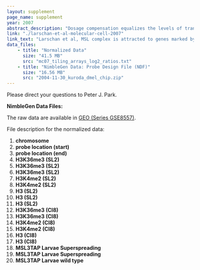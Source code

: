 ```yaml
---
layout: supplement
page_name: supplement
year: 2007
abstract_description: "Dosage compensation equalizes the levels of transcripts encoded on the X chromosome between XY males and XX females. In Drosophila, dosage compensation requires the MSL (Male Specific Lethal) complex, which associates with actively transcribed genes on the single male X chromosome to upregulate transcription approximately two-fold. MSL complex targets genes, with increased binding toward 3’ ends. To search for chromatin modifications associated with MSL binding, we mapped H3K36 trimethylation (H3K36me3) in Drosophila SL2 cells, and found that it marks transcribed genes with a 3’ bias, as in yeast and humans. On the male X chromosome, or when MSL complex is ectopically localized to an autosome, H3K36me3 is a strong predictor of MSL binding. We isolated mutants lacking Set2, the H3K36me3 methyltransferase, and found that Set2 is an essential gene in both sexes of Drosophila. In set2 mutant males, MSL complex can still associate with high affinity sites, which are proposed to mark the X chromosome through DNA sequence elements. Yet, MSL complex exhibits reduced binding to target genes, suggesting a specific role for H3K36me3 in MSL targeting. In addition, we found that recombinant MSL3 protein preferentially binds nucleosomes marked by H3K36me3 in vitro. Our results support a model in which the MSL complex recognizes many of its targets through general features of transcribed genes."
link: "./larschan-et-al-molecular-cell-2007"
link_text: "Larschan et al, MSL complex is attracted to genes marked by H3K36 trimethylation using a sequence-independent mechanism, Molecular Cell, 2007"
data_files:
    - title: "Normalized Data"
      size: "41.5 MB"
      src: "mc07_tiling_arrays_log2_ratios.txt"
    - title: "NimbleGen Data: Probe Design File (NDF)"
      size: "16.56 MB"
      src: "2004-11-30_kuroda_dmel_chip.zip"
---
```


Please direct your questions to Peter J. Park.

__NimbleGen Data Files:__

The raw data are available in [GEO (Series GSE8557)](http://www.ncbi.nlm.nih.gov/projects/geo/query/acc.cgi?acc=GSE8557).

File description for the normalized data:
1. __chromosome__
2. __probe location (start)__
3. __probe location (end)__
4. __H3K36me3 (SL2)__
5. __H3K36me3 (SL2)__
6. __H3K36me3 (SL2)__
7. __H3K4me2 (SL2)__
8. __H3K4me2 (SL2)__
9. __H3 (SL2)__
10. __H3 (SL2)__
11. __H3 (SL2)__
12. __H3K36me3 (Cl8)__
13. __H3K36me3 (Cl8)__
14. __H3K4me2 (Cl8)__
15. __H3K4me2 (Cl8)__
16. __H3 (Cl8)__
17. __H3 (Cl8)__
18. __MSL3TAP Larvae Superspreading__
19. __MSL3TAP Larvae Superspreading__
20. __MSL3TAP Larvae wild type__


